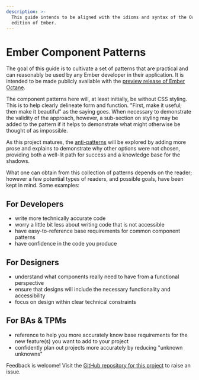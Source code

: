 ```yaml
---
description: >-
  This guide intends to be aligned with the idioms and syntax of the Octane
  edition of Ember.
---
```


# Ember Component Patterns

The goal of this guide is to cultivate a set of patterns that are practical and can reasonably be used by any Ember developer in their application. It is intended to be made publicly available with the [preview release of Ember Octane](https://emberjs.com/editions/octane/).

The component patterns here will, at least initially, be without CSS styling. This is to help clearly delineate form and function. "First, make it useful; then make it beautiful" as the saying goes. When necessary to demonstrate the validity of the approach, however, a sub-section on styling may be added to the pattern if it helps to demonstrate what might otherwise be thought of as impossible.

As this project matures, the [anti-patterns](https://en.wikipedia.org/wiki/Anti-pattern) will be explored by adding more prose and explains to demonstrate why other options were not chosen, providing both a well-lit path for success and a knowledge base for the shadows.

What one can obtain from this collection of patterns depends on the reader; however a few potential types of readers, and possible goals, have been kept in mind. Some examples:

## For Developers

* write more technically accurate code
* worry a little bit less about writing code that is not accessible
* have easy-to-reference base requirements for common component patterns
* have confidence in the code you produce

## For Designers

* understand what components really need to have from a functional perspective
* ensure that designs will include the necessary functionality and accessibility
* focus on design within clear technical constraints

## For BAs & TPMs

* reference to help you more accurately know base requirements for the new feature\(s\) you want to add to your project
* confidently plan out projects more accurately by reducing "unknown unknowns"

<!-- Hint thingy here -->
Feedback is welcome! Visit the [GitHub repository for this project](https://github.com/MelSumner/ember-component-patterns) to raise an issue.
